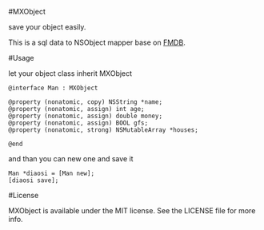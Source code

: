 #MXObject

save your object easily.

This is a sql data to NSObject mapper base on [FMDB](https://github.com/ccgus/fmdb).

#Usage

let your object class inherit MXObject

	@interface Man : MXObject

	@property (nonatomic, copy) NSString *name;
	@property (nonatomic, assign) int age;
	@property (nonatomic, assign) double money;
	@property (nonatomic, assign) BOOL gfs;
	@property (nonatomic, strong) NSMutableArray *houses;

	@end
	
and than you can new one and save it

	Man *diaosi = [Man new];
	[diaosi save];
	
#License

MXObject is available under the MIT license. See the LICENSE file for more info. 
